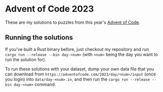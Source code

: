 # Advent of Code 2023

These are my solutions to puzzles from this year's [Advent of Code](https://adventofcode.com/).

## Running the solutions

If you've built a Rust binary before, just checkout my repository and run `cargo run --release --bin day-<num>` (with `<num>` being the day you want to run the solution for).

To run these solutions with your dataset, dump your own data file that you can download from `https://adventofcode.com/2023/day/<num>/input` (once you login) into `data/day-<num>.in`, and then run the `cargo run --release --bin day-<num>` command.
